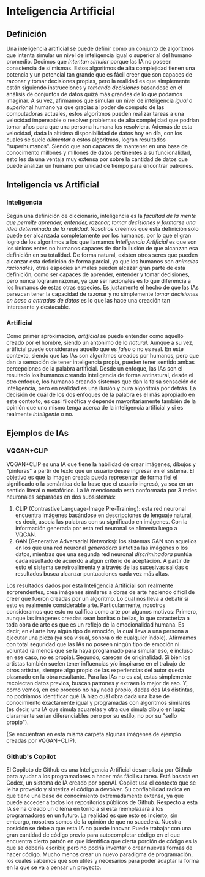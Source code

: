 # Inteligencia Artificial 

## Definición

Una inteligencia artificial se puede definir como un conjunto de algoritmos que intenta simular un nivel de inteligencia igual o superior al del humano promedio. Decimos que _intentan simular_ porque las IA no poseen consciencia de sí mismas. Estos algoritmos de alta complejidad tienen una potencia y un potencial tan grande que es fácil creer que son capaces de razonar y tomar decisiones propias, pero la realidad es que simplemente están siguiendo instrucciones y _tomando decisiones_ basandose en el análisis de conjuntos de datos quizá más grandes de lo que podamos imaginar. A su vez, afirmamos que simulan un nivel de inteligencia _igual o superior_ al humano ya que gracias al poder de cómputo de las computadoras actuales, estos algoritmos pueden realizar tareas a una velocidad impensable o resolver problemas de alta complejidad que podrían tomar años para que una persona humana los resolviera. Además de esta velocidad, dada la altísima disponibilidad de datos hoy en día, con los cuales se suele _alimentar_ a estos algoritmos, logran resultados "superhumanos". Siendo que son capaces de mantener en una base de conocimento millones y millones de datos pertinentes a su funcionalidad, esto les da una ventaja muy extensa por sobre la cantidad de datos que puede analizar un humano por unidad de tiempo para encontrar patrones.

## Inteligencia vs Artificial

### Inteligencia

Según una definición de diccionario, inteligencia es la _facultad de la mente que permite aprender, entender, razonar, tomar decisiones y formarse una idea determinada de la realidad_. Nosotros creemos que esta definición solo puede ser alcanzada completamente por los humanos, por lo que el gran logro de los algoritmos a los que llamamos _Inteligencia Artificial_ es que son los únicos entes no humanos capaces de dar la ilusión de que alcanzan esa definición en su totalidad. De forma natural, existen otros seres que pueden alcanzar esta definición de forma parcial, ya que los humanos son _animales racionales_, otras especies animales pueden alcazar gran parte de esta definición, como ser capaces de aprender, entender y tomar decisiones, pero nunca lograrán razonar, ya que ser racionales es lo que diferencia a los humanos de estas otras especies. Es justamente el hecho de que las IAs parezcan tener la capacidad de razonar y no simplemente _tomar decisiones en base a entradas de datos_ es lo que las hace una creación tan interesante y destacable.

### Artificial

Como primer aproximación, _artificial_ se puede entender como aquello creado por el hombre, siendo un antónimo de lo _natural_. Aunque a su vez, artificial puede considerarse aquello que es _falso_ o no es real. En este contexto, siendo que las IAs son algoritmos creados por humanos, pero que dan la sensación de tener inteligencia propia, pueden tener sentido ambas percepciones de la palabra artificial. Desde un enfoque, las IAs son el resultado los humanos creando inteligencia de forma antinatural, desde el otro enfoque, los humanos creando sistemas que dan la falsa sensación de inteligencia, pero en realidad es una ilusión y pura algoritmia por detrás. La decisión de cuál de los dos enfoques de la palabra es el más apropiado en este contexto, es casi filosófica y depende mayoritariamente también de la opinión que uno mismo tenga acerca de la inteligencia artificial y si es realmente _inteligente_ o no. 

## Ejemplos de IAs

### VQGAN+CLIP

VQGAN+CLIP es una IA que tiene la habilidad de crear imágenes, dibujos y "pinturas" a partir de texto que un usuario desee ingresar en el sistema. El objetivo es que la imagen creada pueda representar de forma fiel el significado o la semántica de la frase que el usuario ingresó, ya sea en un sentido literal o metafórico. 
La IA mencionada está conformada por 3 redes neuronales separadas en dos subsistemas:

1) CLIP (Contrastive Language-Image Pre-Training): esta red neuronal encuentra imágenes basándose en descripciones de lenguaje natural, es decir, asocia las palabras con su significado en imágenes. Con la información generada por esta red neuronal se alimenta luego a VQGAN.
2) GAN (Generative Adversarial Networks): los sistemas GAN son aquellos en los que una red neuronal _generadora_ sintetiza las imágenes o los datos, mientras que una segunda red neuronal _discriminadora_ puntúa cada resultado de acuerdo a algún criterio de aceptación. A partir de esto el sistema se retroalimenta y a través de las sucesivas salidas o resultados busca alcanzar puntuaciones cada vez más altas.

Los resultados dados por esta Inteligencia Artificial son realmente sorprendentes, crea imágenes similares a obras de arte haciendo difícil de creer que fueron creadas por un algoritmo. Lo cual nos lleva a debatir si esto es realmente considerable arte. Particularmente, nosotros consideramos que esto no califica como arte por algunos motivos:
Primero, aunque las imágenes creadas sean bonitas o bellas, lo que caracteriza a toda obra de arte es que es un reflejo de la emocionalidad humana. Es decir, en el arte hay algún tipo de emoción, la cual lleva a una persona a ejecutar una pieza (ya sea visual, sonora o de cualquier índole). Afirmamos con total seguridad que las IAs no poseen ningún tipo de emoción ni voluntad (a menos que se la haya programado para simular eso, e incluso en ese caso, no es propia). 
Segundo, carecen de originalidad. Si bien los artistas también suelen tener influencias y/o inspirarse en el trabajo de otros artistas, siempre algo propio de las experiencias del autor queda plasmado en la obra resultante. Para las IAs no es así, estas simplemente recolectan datos previos, buscan patrones y extraen lo mejor de eso. Y, como vemos, en ese proceso no hay nada propio, dadas dos IAs distintas, no podríamos identificar qué IA hizo cuál obra dada una base de conocimiento exactamente igual y programadas con algoritmos similares (es decir, una IA que simula acuarelas y otra que simula dibujo en lapiz claramente serían diferenciables pero por su estilo, no por su "sello propio").

(Se encuentran en esta misma carpeta algunas imágenes de ejemplo creadas por VQGAN+CLIP).

### Github's Copilot

El Copiloto de Github es una Inteligencia Artificial desarrollada por Github para ayudar a los programadores a hacer más fácil su tarea. Está basada en Codex, un sistema de IA creado por openAI. Copilot usa el contexto que se le ha proveído y sintetiza el código a devolver. Su confiabilidad radica en que tiene una base de conocimiento extremadamente extensa, ya que puede acceder a todos los repositorios públicos de Github. 
Respecto a esta IA se ha creado un dilema en torno a si esta reemplazará a los programadores en un futuro. La realidad es que esto es incierto, sin embargo, nosotros somos de la opinión de que no sucederá. Nuestra posición se debe a que esta IA no puede innovar. Puede trabajar con una gran cantidad de código previo para autocompletar código en el que encuentra cierto patrón en que identifica que cierta porción de código es la que se debería escribir, pero no podría inventar o crear nuevas formas de hacer código. Mucho menos crear un nuevo paradigma de programación, los cuales sabemos que son útiles y necesarios para poder adaptar la forma en la que se va a pensar un proyecto. 

